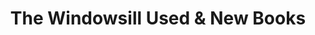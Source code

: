 ---
title: "The Windowsill Used & New Books"
url: /ludington/the-windowsill-used-and-new-books/
shop: books
---